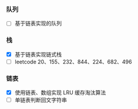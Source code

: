  ### 队列
 - [ ] 基于链表实现的队列
 
 ### 栈
 - [x] 基于链表实现链式栈
 - [ ] leetcode 20、155、232、844、224、682、496

 ### 链表
 - [x]  使用链表、数组实现 LRU 缓存淘汰算法  
 - [ ]  单链表判断回文字符串
